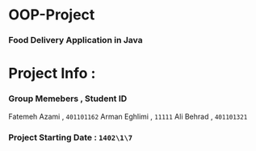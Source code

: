 # OOP-Project

 ### Food Delivery Application in Java

# Project Info :

### Group Memebers , Student ID 
Fatemeh Azami , `401101162`
Arman Eghlimi , `11111`
Ali Behrad , `401101321`

### Project Starting Date : `1402\1\7`
